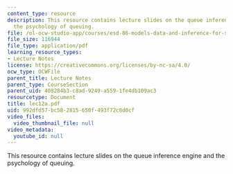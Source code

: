 ```yaml
---
content_type: resource
description: This resource contains lecture slides on the queue inference engine and
  the psychology of queuing.
file: /ol-ocw-studio-app/courses/esd-86-models-data-and-inference-for-socio-technical-systems-spring-2007/992dfd57bc582815650f493f72c8d0cf_lec12a.pdf
file_size: 116944
file_type: application/pdf
learning_resource_types:
- Lecture Notes
license: https://creativecommons.org/licenses/by-nc-sa/4.0/
ocw_type: OCWFile
parent_title: Lecture Notes
parent_type: CourseSection
parent_uid: 408284b3-c8ad-9249-a559-1fe4db109ac3
resourcetype: Document
title: lec12a.pdf
uid: 992dfd57-bc58-2815-650f-493f72c8d0cf
video_files:
  video_thumbnail_file: null
video_metadata:
  youtube_id: null
---
```

This resource contains lecture slides on the queue inference engine and the psychology of queuing.